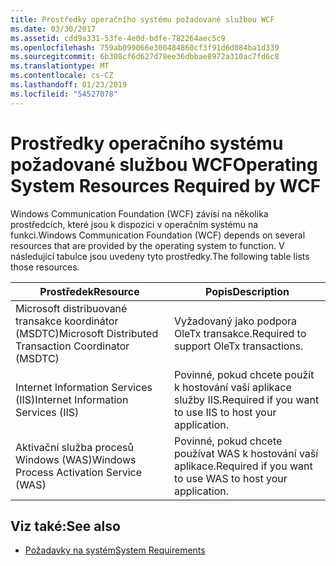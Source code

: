 ```yaml
---
title: Prostředky operačního systému požadované službou WCF
ms.date: 03/30/2017
ms.assetid: cdd9a331-53fe-4e0d-bdfe-782264aec5c9
ms.openlocfilehash: 759ab099066e300484860cf3f91d6d084ba1d339
ms.sourcegitcommit: 6b308cf6d627d78ee36dbbae8972a310ac7fd6c8
ms.translationtype: MT
ms.contentlocale: cs-CZ
ms.lasthandoff: 01/23/2019
ms.locfileid: "54527078"
---
```

# <a name="operating-system-resources-required-by-wcf"></a><span data-ttu-id="acf9a-102">Prostředky operačního systému požadované službou WCF</span><span class="sxs-lookup"><span data-stu-id="acf9a-102">Operating System Resources Required by WCF</span></span>
<span data-ttu-id="acf9a-103">Windows Communication Foundation (WCF) závisí na několika prostředcích, které jsou k dispozici v operačním systému na funkci.</span><span class="sxs-lookup"><span data-stu-id="acf9a-103">Windows Communication Foundation (WCF) depends on several resources that are provided by the operating system to function.</span></span> <span data-ttu-id="acf9a-104">V následující tabulce jsou uvedeny tyto prostředky.</span><span class="sxs-lookup"><span data-stu-id="acf9a-104">The following table lists those resources.</span></span>  
  
|<span data-ttu-id="acf9a-105">Prostředek</span><span class="sxs-lookup"><span data-stu-id="acf9a-105">Resource</span></span>|<span data-ttu-id="acf9a-106">Popis</span><span class="sxs-lookup"><span data-stu-id="acf9a-106">Description</span></span>|  
|--------------|-----------------|  
|<span data-ttu-id="acf9a-107">Microsoft distribuované transakce koordinátor (MSDTC)</span><span class="sxs-lookup"><span data-stu-id="acf9a-107">Microsoft Distributed Transaction Coordinator (MSDTC)</span></span>|<span data-ttu-id="acf9a-108">Vyžadovaný jako podpora OleTx transakce.</span><span class="sxs-lookup"><span data-stu-id="acf9a-108">Required to support OleTx transactions.</span></span>|  
|<span data-ttu-id="acf9a-109">Internet Information Services (IIS)</span><span class="sxs-lookup"><span data-stu-id="acf9a-109">Internet Information Services (IIS)</span></span>|<span data-ttu-id="acf9a-110">Povinné, pokud chcete použít k hostování vaší aplikace služby IIS.</span><span class="sxs-lookup"><span data-stu-id="acf9a-110">Required if you want to use IIS to host your application.</span></span>|  
|<span data-ttu-id="acf9a-111">Aktivační služba procesů Windows (WAS)</span><span class="sxs-lookup"><span data-stu-id="acf9a-111">Windows Process Activation Service (WAS)</span></span>|<span data-ttu-id="acf9a-112">Povinné, pokud chcete používat WAS k hostování vaší aplikace.</span><span class="sxs-lookup"><span data-stu-id="acf9a-112">Required if you want to use WAS to host your application.</span></span>|  
  
## <a name="see-also"></a><span data-ttu-id="acf9a-113">Viz také:</span><span class="sxs-lookup"><span data-stu-id="acf9a-113">See also</span></span>
- [<span data-ttu-id="acf9a-114">Požadavky na systém</span><span class="sxs-lookup"><span data-stu-id="acf9a-114">System Requirements</span></span>](../../../docs/framework/wcf/wcf-system-requirements.md)
